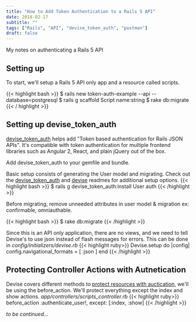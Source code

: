 ```yaml
---
title: "How to Add Token Authentication to a Rails 5 API"
date: 2018-02-17
subtitle: ""
tags: ["Rails", "API", "devise_token_auth", "postman"]
draft: false
---
```

My notes on authenticating a Rails 5 API
<!--more-->

## Setting up
To start, we'll setup a Rails 5 API only app and a resource called scripts.

{{< highlight bash >}}
$ rails new token-auth-example --api --database=postgresql
$ rails g scaffold Script name:string
$ rake db:migrate
{{< / highlight >}}

## Setting up devise_token_auth
[devise_token_auth](https://github.com/lynndylanhurley/devise_token_auth) helps add "Token based authentication for Rails JSON APIs".
It's compatible with token authentication for multiple frontend libraries such as Angular 2, React, and plain jQuery out of the box.

Add devise_token_auth to your gemfile and bundle.

Basic setup consists of generating the User model and migrating.
Check out the [devise_token_auth](https://github.com/lynndylanhurley/devise_token_auth) and [devise](https://github.com/plataformatec/devise) readmes for additional setup options.
{{< highlight bash >}}
$ rails g devise_token_auth:install User auth
{{< /highlight >}}

Before migrating, remove unneeded attributes in user model & migration ex: confirmable, omniauthable.

{{< highlight bash >}}
$ rake db:migrate
{{< /highlight >}}

Since this is an API only application, there are no views, and we need to tell Devise's to use json instead of flash messages for errors.
This can be done in *config/initializers/devise.rb*
{{< highlight ruby>}}
Devise.setup do |config|
    config.navigational_formats = [ :json ]
end
{{< /highlight >}}

## Protecting Controller Actions with Autnetication
Devise covers different methods to [protect resources with auctication](https://github.com/plataformatec/devise/wiki/How-To:-Define-resource-actions-that-require-authentication-using-routes.rb), we'll be using the before_action.
We'll protect everything except the index and show actions.
*app/controllers/scripts_controller.rb*
{{< highlight ruby>}}
  before_action :authenticate_user!, except: [:index, :show]
{{< /highlight >}}

<i>to be continued...</i>